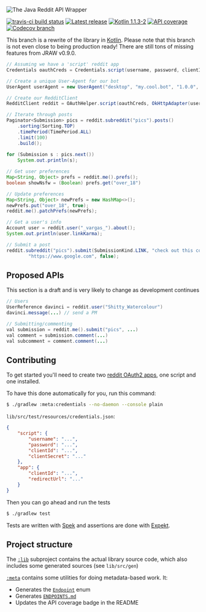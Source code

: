 <img src="https://raw.githubusercontent.com/thatJavaNerd/JRAW/kotlin/art/header.png" alt="The Java Reddit API Wrapper" />

[![travis-ci build status](https://img.shields.io/travis/mattbdean/JRAW.svg)](https://travis-ci.org/mattbdean/JRAW)
[![Latest release](https://img.shields.io/github/release/mattbdean/JRAW.svg)](https://bintray.com/thatjavanerd/maven/JRAW/_latestVersion)
[![Kotlin 1.1.3-2](https://img.shields.io/badge/Kotlin-1.1.3--2-blue.svg)](http://kotlinlang.org)
[![API coverage](https://img.shields.io/badge/API_coverage-36%25-9C27B0.svg)](https://github.com/thatJavaNerd/JRAW/blob/kotlin/ENDPOINTS.md)
[![Codecov branch](https://img.shields.io/codecov/c/github/mattbdean/JRAW/kotlin.svg)](https://codecov.io/gh/mattbdean/JRAW/branch/kotlin)

This branch is a rewrite of the library in [Kotlin](https://kotlinlang.org/). Please note that this branch is not even close to being production ready! There are still tons of missing features from JRAW v0.9.0.

```java
// Assuming we have a 'script' reddit app
Credentials oauthCreds = Credentials.script(username, password, clientId, clientSecret);

// Create a unique User-Agent for our bot
UserAgent userAgent = new UserAgent("desktop", "my.cool.bot", "1.0.0", "myRedditUsername");

// Create our RedditClient
RedditClient reddit = OAuthHelper.script(oauthCreds, OkHttpAdapter(userAgent));

// Iterate through posts
Paginator<Submission> pics = reddit.subreddit("pics").posts()
    .sorting(Sorting.TOP)
    .timePeriod(TimePeriod.ALL)
    .limit(100)
    .build();
    
for (Submission s : pics.next())
    System.out.println(s);

// Get user preferences
Map<String, Object> prefs = reddit.me().prefs();
boolean showNsfw = (Boolean) prefs.get("over_18")

// Update preferences
Map<String, Object> newPrefs = new HashMap<>();
newPrefs.put("over_18", true);
reddit.me().patchPrefs(newPrefs);

// Get a user's info
Account user = reddit.user("_vargas_").about();
System.out.println(user.linkKarma);

// Submit a post
reddit.subreddit("pics").submit(SubmissionKind.LINK, "check out this cool website i found",
        "https://www.google.com", false);
```

## Proposed APIs

This section is a draft and is very likely to change as development continues

```java
// Users
UserReference davinci = reddit.user("Shitty_Watercolour")
davinci.message(...) // send a PM

// Submitting/commenting
val submission = reddit.me().submit("pics", ...)
val comment = submission.comment(...)
val subcomment = comment.comment(...)
```

## Contributing

To get started you'll need to create two [reddit OAuth2 apps](https://www.reddit.com/prefs/apps), one script and one installed.

To have this done automatically for you, run this command:

```sh
$ ./gradlew :meta:credentials --no-daemon --console plain
```

`lib/src/test/resources/credentials.json`:

```json
{
    "script": {
        "username": "...",
        "password": "...",
        "clientId": "...",
        "clientSecret": "..."
    },
    "app": {
        "clientId": "...",
        "redirectUrl": "..."
    }
}
```

Then you can go ahead and run the tests

```sh
$ ./gradlew test
```

Tests are written with [Spek](http://spekframework.org/) and assertions are done with [Expekt](https://github.com/winterbe/expekt).

## Project structure

The [`:lib`](https://github.com/thatJavaNerd/JRAW/tree/kotlin/lib) subproject contains the actual library source code, which also includes some generated sources (see `lib/src/gen`)

[`:meta`](https://github.com/thatJavaNerd/JRAW/tree/kotlin/meta) contains some utilities for doing metadata-based work. It:

 - Generates the [`Endpoint`](https://github.com/thatJavaNerd/JRAW/tree/kotlin/lib/src/gen/java/net/dean/jraw/Endpoint.java) enum
 - Generates [`ENDPOINTS.md`](https://github.com/thatJavaNerd/JRAW/tree/kotlin/ENDPOINTS.md)
 - Updates the API coverage badge in the README
